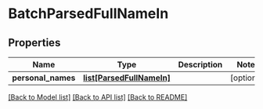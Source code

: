 # BatchParsedFullNameIn

## Properties
Name | Type | Description | Notes
------------ | ------------- | ------------- | -------------
**personal_names** | [**list[ParsedFullNameIn]**](ParsedFullNameIn.md) |  | [optional] 

[[Back to Model list]](../README.md#documentation-for-models) [[Back to API list]](../README.md#documentation-for-api-endpoints) [[Back to README]](../README.md)


